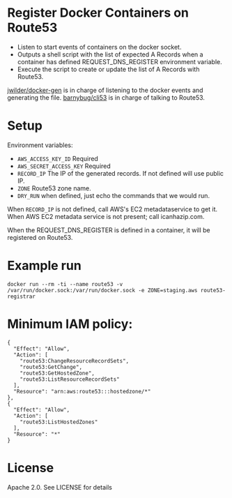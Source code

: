 Register Docker Containers on Route53
==============================

* Listen to start events of containers on the docker socket.
* Outputs a shell script with the list of expected A Records when a container has defined REQUEST_DNS_REGISTER environment variable.
* Execute the script to create or update the list of A Records with Route53.

[jwilder/docker-gen](https://github.com/jwilder/docker-gen) is in charge of listening to the docker events and generating the file.
[barnybug/cli53](https://github.com/barnybug/cli53) is in charge of talking to Route53.

Setup
=====

Environment variables:

* `AWS_ACCESS_KEY_ID` Required
* `AWS_SECRET_ACCESS_KEY` Required
* `RECORD_IP` The IP of the generated records. If not defined will use public IP.
* `ZONE` Route53 zone name.
* `DRY_RUN` when defined, just echo the commands that we would run.

When `RECORD_IP` is not defined, call AWS's EC2 metadataservice to get it.
When AWS EC2 metadata service is not present; call icanhazip.com.

When the REQUEST_DNS_REGISTER is defined in a container, it will be registered on Route53.

Example run
===========
```
docker run --rm -ti --name route53 -v /var/run/docker.sock:/var/run/docker.sock -e ZONE=staging.aws route53-registrar
```

Minimum IAM policy:
===================
```
{
  "Effect": "Allow",
  "Action": [
    "route53:ChangeResourceRecordSets",
    "route53:GetChange",
    "route53:GetHostedZone",
    "route53:ListResourceRecordSets"
  ],
  "Resource": "arn:aws:route53:::hostedzone/*"
},
{
  "Effect": "Allow",
  "Action": [
    "route53:ListHostedZones"
  ],
  "Resource": "*"
}
```

License
=======

Apache 2.0. See LICENSE for details
